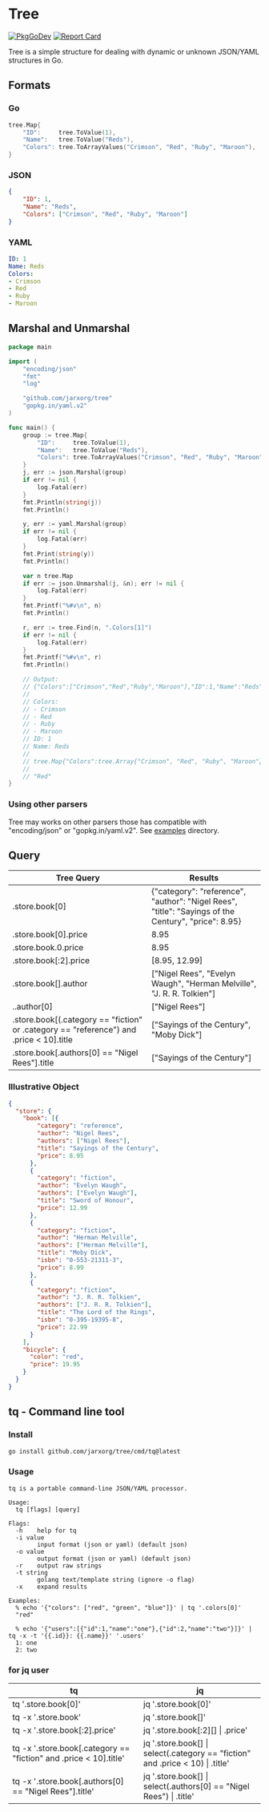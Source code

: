 # Tree

[![PkgGoDev](https://pkg.go.dev/badge/github.com/jarxorg/tree)](https://pkg.go.dev/github.com/jarxorg/tree)
[![Report Card](https://goreportcard.com/badge/github.com/jarxorg/tree)](https://goreportcard.com/report/github.com/jarxorg/tree)

Tree is a simple structure for dealing with dynamic or unknown JSON/YAML structures in Go.

## Formats

### Go

```go
tree.Map{
	"ID":     tree.ToValue(1),
	"Name":   tree.ToValue("Reds"),
	"Colors": tree.ToArrayValues("Crimson", "Red", "Ruby", "Maroon"),
}
```

### JSON

```json
{
	"ID": 1,
	"Name": "Reds",
	"Colors": ["Crimson", "Red", "Ruby", "Maroon"]
}
```

### YAML

```yaml
ID: 1
Name: Reds
Colors:
- Crimson
- Red
- Ruby
- Maroon
```

## Marshal and Unmarshal

```go
package main

import (
	"encoding/json"
	"fmt"
	"log"

	"github.com/jarxorg/tree"
	"gopkg.in/yaml.v2"
)

func main() {
	group := tree.Map{
		"ID":     tree.ToValue(1),
		"Name":   tree.ToValue("Reds"),
		"Colors": tree.ToArrayValues("Crimson", "Red", "Ruby", "Maroon"),
	}
	j, err := json.Marshal(group)
	if err != nil {
		log.Fatal(err)
	}
	fmt.Println(string(j))
	fmt.Println()

	y, err := yaml.Marshal(group)
	if err != nil {
		log.Fatal(err)
	}
	fmt.Print(string(y))
	fmt.Println()

	var n tree.Map
	if err := json.Unmarshal(j, &n); err != nil {
		log.Fatal(err)
	}
	fmt.Printf("%#v\n", n)
	fmt.Println()

	r, err := tree.Find(n, ".Colors[1]")
	if err != nil {
		log.Fatal(err)
	}
	fmt.Printf("%#v\n", r)
	fmt.Println()

	// Output:
	// {"Colors":["Crimson","Red","Ruby","Maroon"],"ID":1,"Name":"Reds"}
	//
	// Colors:
	// - Crimson
	// - Red
	// - Ruby
	// - Maroon
	// ID: 1
	// Name: Reds
	//
	// tree.Map{"Colors":tree.Array{"Crimson", "Red", "Ruby", "Maroon"}, "ID":1, "Name":"Reds"}
	//
	// "Red"
}
```

### Using other parsers

Tree may works on other parsers those has compatible with "encoding/json" or "gopkg.in/yaml.v2". See [examples](examples) directory.

## Query

| Tree Query | Results |
| - | - |
| .store.book[0] | {"category": "reference", "author": "Nigel Rees", "title": "Sayings of the Century", "price": 8.95} |
| .store.book[0].price | 8.95 |
| .store.book.0.price | 8.95 |
| .store.book[:2].price | [8.95, 12.99] |
| .store.book[].author | ["Nigel Rees", "Evelyn Waugh", "Herman Melville", "J. R. R. Tolkien"] |
| ..author[0] | ["Nigel Rees"] |
| .store.book[(.category == "fiction" or .category == "reference") and .price < 10].title | ["Sayings of the Century", "Moby Dick"] |
| .store.book[.authors[0] == "Nigel Rees"].title | ["Sayings of the Century"] |

### Illustrative Object

```json
{
  "store": {
    "book": [{
        "category": "reference",
        "author": "Nigel Rees",
        "authors": ["Nigel Rees"],
        "title": "Sayings of the Century",
        "price": 8.95
      },
      {
        "category": "fiction",
        "author": "Evelyn Waugh",
        "authors": ["Evelyn Waugh"],
        "title": "Sword of Honour",
        "price": 12.99
      },
      {
        "category": "fiction",
        "author": "Herman Melville",
        "authors": ["Herman Melville"],
        "title": "Moby Dick",
        "isbn": "0-553-21311-3",
        "price": 8.99
      },
      {
        "category": "fiction",
        "author": "J. R. R. Tolkien",
        "authors": ["J. R. R. Tolkien"],
        "title": "The Lord of the Rings",
        "isbn": "0-395-19395-8",
        "price": 22.99
      }
    ],
    "bicycle": {
      "color": "red",
      "price": 19.95
    }
  }
}
```

## tq - Command line tool

### Install

```sh
go install github.com/jarxorg/tree/cmd/tq@latest
```

### Usage

```
tq is a portable command-line JSON/YAML processor.

Usage:
  tq [flags] [query]

Flags:
  -h	help for tq
  -i value
    	input format (json or yaml) (default json)
  -o value
    	output format (json or yaml) (default json)
  -r	output raw strings
  -t string
    	golang text/template string (ignore -o flag)
  -x	expand results

Examples:
  % echo '{"colors": ["red", "green", "blue"]}' | tq '.colors[0]'
  "red"

  % echo '{"users":[{"id":1,"name":"one"},{"id":2,"name":"two"}]}' | tq -x -t '{{.id}}: {{.name}}' '.users'
  1: one
  2: two
```

### for jq user

| tq | jq |
| - | - |
| tq '.store.book[0]' | jq '.store.book[0]' |
| tq -x '.store.book' | jq '.store.book[]' |
| tq -x '.store.book[:2].price' | jq '.store.book[:2][] \| .price' |
| tq -x '.store.book[.category == "fiction" and .price < 10].title' | jq '.store.book[] \| select(.category == "fiction" and .price < 10) \| .title' |
| tq -x '.store.book[.authors[0] == "Nigel Rees"].title' | jq '.store.book[] \| select(.authors[0] == "Nigel Rees") \| .title' |
